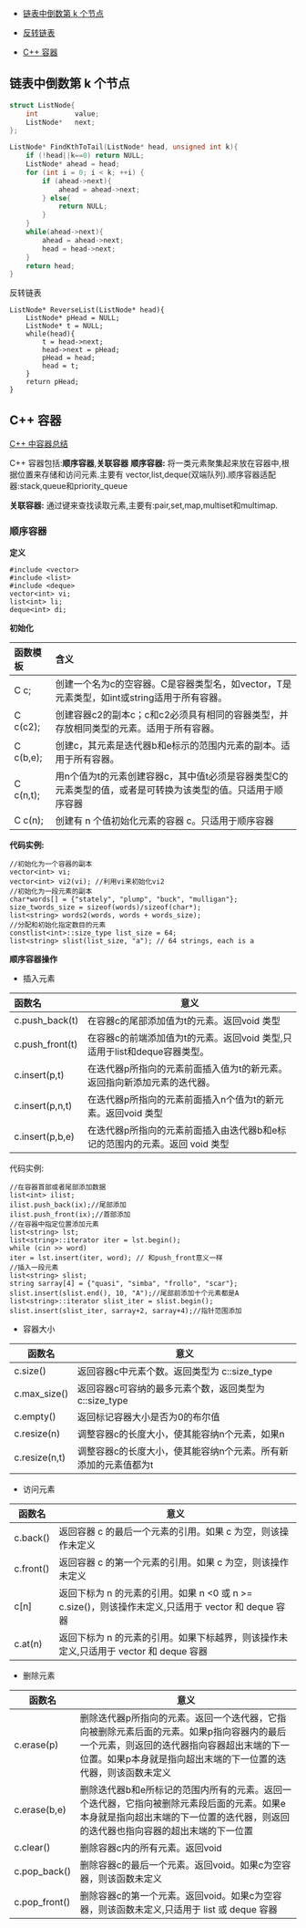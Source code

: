 

- [链表中倒数第 k 个节点](#a1)

- [反转链表](#a2)

- [C++ 容器](#a3)

<h2 id='a1'>链表中倒数第 k 个节点</h2>


```cpp
struct ListNode{
	int 		value;
	ListNode*  	next;
};

ListNode* FindKthToTail(ListNode* head, unsigned int k){
    if (!head||k==0) return NULL;
    ListNode* ahead = head;
    for (int i = 0; i < k; ++i) {
        if (ahead->next){
            ahead = ahead->next;
        } else{
            return NULL;
        }
    }
    while(ahead->next){
        ahead = ahead->next;
        head = head->next;
    }
    return head;
}
```


反转链表

```
ListNode* ReverseList(ListNode* head){
    ListNode* pHead = NULL;
    ListNode* t = NULL;
    while(head){
        t = head->next;
        head->next = pHead;
        pHead = head;
        head = t;
    }
    return pHead;
}
```

<h2 id="id3">C++ 容器</h2>

[C++ 中容器总结](http://6924918.blog.51cto.com/6914918/1275726)

C++ 容器包括:**顺序容器**,**关联容器**
**顺序容器:** 将一类元素聚集起来放在容器中,根据位置来存储和访问元素.主要有 vector,list,deque(双端队列).顺序容器适配器:stack,queue和priority_queue

**关联容器:** 通过键来查找读取元素,主要有:pair,set,map,multiset和multimap.


### 顺序容器
**定义**
```
#include <vector>
#include <list>
#include <deque>
vector<int> vi;
list<int> li;
deque<int> di;
```
**初始化**

|  函数模板   | 含义    | 
| :--- | :--- | 
|C c;|创建一个名为c的空容器。C是容器类型名，如vector，T是元素类型，如int或string适用于所有容器。|
|C c(c2);|创建容器c2的副本c；c和c2必须具有相同的容器类型，并存放相同类型的元素。适用于所有容器。|
|C c(b,e);|创建c，其元素是迭代器b和e标示的范围内元素的副本。适用于所有容器。|
|C c(n,t);|用n个值为t的元素创建容器c，其中值t必须是容器类型C的元素类型的值，或者是可转换为该类型的值。只适用于顺序容器|
|C c(n);|创建有 n 个值初始化元素的容器 c。只适用于顺序容器|

**代码实例:**
```
//初始化为一个容器的副本
vector<int> vi;
vector<int> vi2(vi); //利用vi来初始化vi2
//初始化为一段元素的副本
char*words[] = {"stately", "plump", "buck", "mulligan"};
size_twords_size = sizeof(words)/sizeof(char*);
list<string> words2(words, words + words_size);
//分配和初始化指定数目的元素
constlist<int>::size_type list_size = 64;
list<string> slist(list_size, "a"); // 64 strings, each is a
```

**顺序容器操作**
- 插入元素

|函数名|	意义|
| :--- | --- |
|c.push_back(t)|在容器c的尾部添加值为t的元素。返回void 类型|
|c.push_front(t)|在容器c的前端添加值为t的元素。返回void 类型,只适用于list和deque容器类型。|
|c.insert(p,t)|在迭代器p所指向的元素前面插入值为t的新元素。返回指向新添加元素的迭代器。|
|c.insert(p,n,t)|在迭代器p所指向的元素前面插入n个值为t的新元素。返回void 类型|
|c.insert(p,b,e)|在迭代器p所指向的元素前面插入由迭代器b和e标记的范围内的元素。返回 void 类型|

代码实例:
```
//在容器首部或者尾部添加数据
list<int> ilist;
ilist.push_back(ix);//尾部添加
ilist.push_front(ix);//首部添加
//在容器中指定位置添加元素
list<string> lst;
list<string>::iterator iter = lst.begin();
while (cin >> word)
iter = lst.insert(iter, word); // 和push_front意义一样
//插入一段元素
list<string> slist;
string sarray[4] = {"quasi", "simba", "frollo", "scar"};
slist.insert(slist.end(), 10, "A");//尾部前添加十个元素都是A
list<string>::iterator slist_iter = slist.begin();
slist.insert(slist_iter, sarray+2, sarray+4);//指针范围添加
```

- 容器大小

|函数名|意义|
| --- | ---|
|c.size()|返回容器c中元素个数。返回类型为 c::size_type|
|c.max_size()|返回容器c可容纳的最多元素个数，返回类型为c::size_type|
|c.empty()|返回标记容器大小是否为0的布尔值|
|c.resize(n)|调整容器c的长度大小，使其能容纳n个元素，如果n|
|c.resize(n,t)|调整容器c的长度大小，使其能容纳n个元素。所有新添加的元素值都为t|

- 访问元素

|函数名|意义|
| --- | --- |
|c.back()|返回容器 c 的最后一个元素的引用。如果 c 为空，则该操作未定义|
|c.front()|返回容器 c 的第一个元素的引用。如果 c 为空，则该操作未定义|
|c[n]|返回下标为 n 的元素的引用。如果 n <0 或 n >= c.size()，则该操作未定义,只适用于 vector 和 deque 容器|
|c.at(n)|返回下标为 n 的元素的引用。如果下标越界，则该操作未定义,只适用于 vector 和 deque 容器|

- 删除元素

|函数名|意义|
| --- | --- |
|c.erase(p)|删除迭代器p所指向的元素。返回一个迭代器，它指向被删除元素后面的元素。如果p指向容器内的最后一个元素，则返回的迭代器指向容器超出末端的下一位置。如果p本身就是指向超出末端的下一位置的迭代器，则该函数未定义|
|c.erase(b,e)|删除迭代器b和e所标记的范围内所有的元素。返回一个迭代器，它指向被删除元素段后面的元素。如果e本身就是指向超出末端的下一位置的迭代器，则返回的迭代器也指向容器的超出末端的下一位置|
|c.clear()|删除容器c内的所有元素。返回void|
|c.pop_back()|删除容器c的最后一个元素。返回void。如果c为空容器，则该函数未定义|
|c.pop_front()|删除容器c的第一个元素。返回void。如果c为空容器，则该函数未定义,只适用于 list 或 deque 容器|



